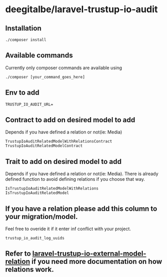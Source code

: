 # deegitalbe/laravel-trustup-io-audit

## Installation

```shell
./composer install
```

## Available commands

Currently only composer commands are available using

```shell
./composer [your_command_goes_here]
```

## Env to add

```shell
TRUSTUP_IO_AUDIT_URL=
```

## Contract to add on desired model to add

Depends if you have defined a relation or not(ie: Media)

```shell
TrustupIoAuditRelatedModelWithRelationsContract
TrustupIoAuditRelatedModelContract
```

## Trait to add on desired model to add

Depends if you have defined a relation or not(ie: Media).
There is already defined function to avoid defining relations if you choose that way.

```shell
IsTrustupIoAuditRelatedModelWithRelations
IsTrustupIoAuditRelatedModel
```

## If you have a relation please add this column to your migration/model.

Feel free to overide it if it enter inf conflict with your project.

```shell
trustup_io_audit_log_uuids
```

## Refer to [laravel-trustup-io-external-model-relation](https://github.com/deegitalbe/laravel-trustup-io-external-model-relations#readme) if you need more documentation on how relations work.
